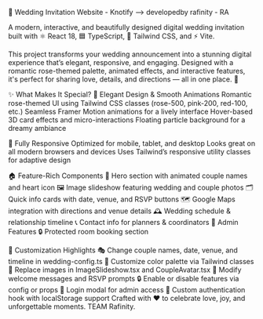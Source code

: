 💒 Wedding Invitation Website - Knotify --> developedby rafinity - RA

A modern, interactive, and beautifully designed digital wedding invitation built with
⚛️ React 18, 🟦 TypeScript, 🌈 Tailwind CSS, and ⚡ Vite.

This project transforms your wedding announcement into a stunning digital experience that’s elegant, responsive, and engaging. Designed with a romantic rose-themed palette, animated effects, and interactive features, it's perfect for sharing love, details, and directions — all in one place. 💖

✨ What Makes It Special?
🎨 Elegant Design & Smooth Animations
Romantic rose-themed UI using Tailwind CSS classes (rose-500, pink-200, red-100, etc.)
Seamless Framer Motion animations for a lively interface
Hover-based 3D card effects and micro-interactions
Floating particle background for a dreamy ambiance

📱 Fully Responsive
Optimized for mobile, tablet, and desktop
Looks great on all modern browsers and devices
Uses Tailwind’s responsive utility classes for adaptive design

🏠 Feature-Rich Components
🌟 Hero section with animated couple names and heart icon
🖼️ Image slideshow featuring wedding and couple photos
🗂️ Quick info cards with date, venue, and RSVP buttons
🗺️ Google Maps integration with directions and venue details
🕰️ Wedding schedule & relationship timeline
📞 Contact info for planners & coordinators
🔐 Admin Features
🔒 Protected room booking section

💌 Customization Highlights
🎭 Change couple names, date, venue, and timeline in wedding-config.ts
🎨 Customize color palette via Tailwind classes
📸 Replace images in ImageSlideshow.tsx and CoupleAvatar.tsx
📝 Modify welcome messages and RSVP prompts
🔒 Enable or disable features via config or props
🔑 Login modal for admin access
🔐 Custom authentication hook with localStorage support
 
Crafted with ❤️ to celebrate love, joy, and unforgettable moments.
              TEAM Rafinity.
 
